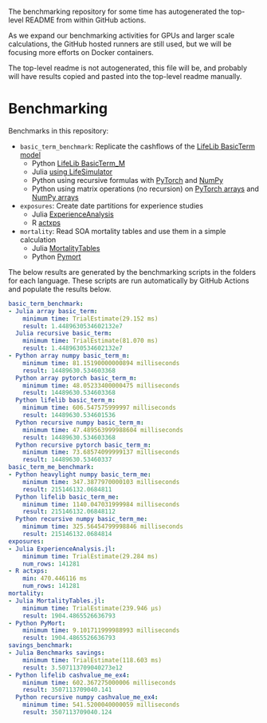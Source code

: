 The benchmarking repository for some time has autogenerated the top-level README from within GitHub actions.

As we expand our benchmarking activities for GPUs and larger scale calculations, the GitHub hosted runners are still used, but we will be focusing more efforts on Docker containers.

The top-level readme is not autogenerated, this file will be, and probably will have results copied and pasted into the top-level readme manually.

# Benchmarking

Benchmarks in this repository:

* `basic_term_benchmark`: Replicate the cashflows of the [LifeLib BasicTerm model](https://github.com/lifelib-dev/lifelib/tree/main/lifelib/libraries/basiclife/BasicTerm_M)
    * Python [LifeLib BasicTerm_M](https://github.com/lifelib-dev/lifelib/tree/main/lifelib/libraries/basiclife/BasicTerm_M)
    * Julia [using LifeSimulator](https://github.com/JuliaActuary/LifeSimulator.jl)
    * Python using recursive formulas with [PyTorch](https://github.com/actuarialopensource/benchmarks/blob/main/Python/basicterm_recursive_pytorch.py) and [NumPy](https://github.com/actuarialopensource/benchmarks/blob/main/Python/basicterm_recursive_numpy.py)
    * Python using matrix operations (no recursion) on [PyTorch arrays](https://github.com/actuarialopensource/benchmarks/blob/main/Python/basicterm_array_pytorch.py) and [NumPy arrays](https://github.com/actuarialopensource/benchmarks/blob/main/Python/basicterm_array_numpy.py)
* `exposures`: Create date partitions for experience studies
    * Julia [ExperienceAnalysis](https://github.com/JuliaActuary/ExperienceAnalysis.jl)
    * R [actxps](https://github.com/mattheaphy/actxps)
* `mortality`: Read SOA mortality tables and use them in a simple calculation
    * Julia [MortalityTables](https://github.com/JuliaActuary/MortalityTables.jl)
    * Python [Pymort](https://github.com/actuarialopensource/pymort)

The below results are generated by the benchmarking scripts in the folders for each language. These scripts are run automatically by GitHub Actions and populate the results below. 

```yaml 
basic_term_benchmark:
- Julia array basic_term:
    minimum time: TrialEstimate(29.152 ms)
    result: 1.4489630534602132e7
  Julia recursive basic_term:
    minimum time: TrialEstimate(81.070 ms)
    result: 1.4489630534602132e7
- Python array numpy basic_term_m:
    minimum time: 81.15190000000894 milliseconds
    result: 14489630.534603368
  Python array pytorch basic_term_m:
    minimum time: 48.05233400000475 milliseconds
    result: 14489630.534603368
  Python lifelib basic_term_m:
    minimum time: 606.547575999997 milliseconds
    result: 14489630.534601536
  Python recursive numpy basic_term_m:
    minimum time: 47.489563999988604 milliseconds
    result: 14489630.534603368
  Python recursive pytorch basic_term_m:
    minimum time: 73.68574099999137 milliseconds
    result: 14489630.53460337
basic_term_me_benchmark:
- Python heavylight numpy basic_term_me:
    minimum time: 347.3877970000103 milliseconds
    result: 215146132.0684811
  Python lifelib basic_term_me:
    minimum time: 1140.047031999984 milliseconds
    result: 215146132.06848112
  Python recursive numpy basic_term_me:
    minimum time: 325.56454799998846 milliseconds
    result: 215146132.0684814
exposures:
- Julia ExperienceAnalysis.jl:
    minimum time: TrialEstimate(29.284 ms)
    num_rows: 141281
- R actxps:
    min: 470.446116 ms
    num_rows: 141281
mortality:
- Julia MortalityTables.jl:
    minimum time: TrialEstimate(239.946 μs)
    result: 1904.4865526636793
- Python PyMort:
    minimum time: 9.101711999988993 milliseconds
    result: 1904.4865526636793
savings_benchmark:
- Julia Benchmarks savings:
    minimum time: TrialEstimate(118.603 ms)
    result: 3.507113709040273e12
- Python lifelib cashvalue_me_ex4:
    minimum time: 602.367275000006 milliseconds
    result: 3507113709040.141
  Python recursive numpy cashvalue_me_ex4:
    minimum time: 541.5200040000059 milliseconds
    result: 3507113709040.124
```
